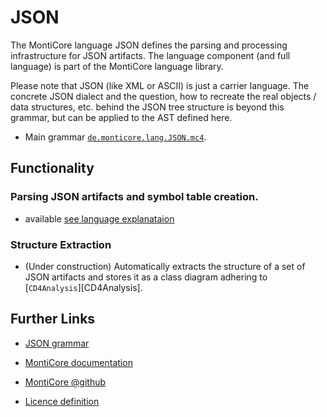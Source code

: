 <!-- (c) https://github.com/MontiCore/monticore -->
# JSON


The MontiCore language JSON defines the parsing and processing infrastructure 
for JSON artifacts.
The language component (and full language) is part of the MontiCore language 
library.

Please note that JSON (like XML or ASCII) is just a carrier language.
The concrete JSON dialect and the question, how to recreate the
real objects / data structures, etc. behind the JSON tree structure
is beyond this grammar, but can be applied to the AST defined here.

* Main grammar [`de.monticore.lang.JSON.mc4`](src/main/grammars/de/monticore/lang/JSON.mc4).


## Functionality

### Parsing JSON artifacts and symbol table creation.

* available [see language explanataion](json.md)

### Structure Extraction

* (Under construction) 
Automatically extracts the structure of a set of JSON artifacts and stores it 
as a class diagram adhering to [`CD4Analysis`][CD4Analysis].
  

## Further Links

* [JSON grammar](src/main/grammars/de/monticore/lang/JSON.mc4)

* [MontiCore documentation](http://www.monticore.de/)
* [MontiCore @github](https://github.com/MontiCore/monticore)
* [Licence definition](https://github.com/MontiCore/monticore/blob/master/00.org/Licenses/LICENSE-MONTICORE-3-LEVEL.md)


